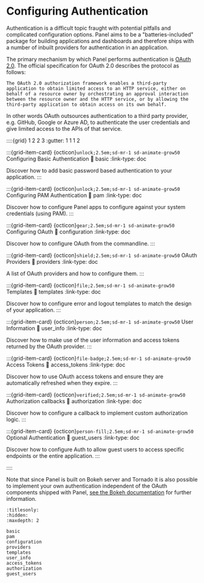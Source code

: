 # Configuring Authentication

Authentication is a difficult topic fraught with potential pitfalls and complicated configuration options. Panel aims to be a "batteries-included" package for building applications and dashboards and therefore ships with a number of inbuilt providers for authentication in an application.

The primary mechanism by which Panel performs authentication is [OAuth 2.0](https://oauth.net/2/). The official specification for OAuth 2.0 describes the protocol as follows:

    The OAuth 2.0 authorization framework enables a third-party
    application to obtain limited access to an HTTP service, either on
    behalf of a resource owner by orchestrating an approval interaction
    between the resource owner and the HTTP service, or by allowing the
    third-party application to obtain access on its own behalf.

In other words OAuth outsources authentication to a third party provider, e.g. GitHub, Google or Azure AD, to authenticate the user credentials and give limited access to the APIs of that service.

::::{grid} 1 2 2 3
:gutter: 1 1 1 2

:::{grid-item-card} {octicon}`unlock;2.5em;sd-mr-1 sd-animate-grow50` Configuring Basic Authentication
:link: basic
:link-type: doc

Discover how to add basic password based authentication to your application.
:::

:::{grid-item-card} {octicon}`unlock;2.5em;sd-mr-1 sd-animate-grow50` Configuring PAM Authentication
:link: pam
:link-type: doc

Discover how to configure Panel apps to configure against your system credentials (using PAM).
:::

:::{grid-item-card} {octicon}`gear;2.5em;sd-mr-1 sd-animate-grow50` Configuring OAuth
:link: configuration
:link-type: doc

Discover how to configure OAuth from the commandline.
:::

:::{grid-item-card} {octicon}`shield;2.5em;sd-mr-1 sd-animate-grow50` OAuth Providers
:link: providers
:link-type: doc

A list of OAuth providers and how to configure them.
:::

:::{grid-item-card} {octicon}`file;2.5em;sd-mr-1 sd-animate-grow50` Templates
:link: templates
:link-type: doc

Discover how to configure error and logout templates to match the design of your application.
:::

:::{grid-item-card} {octicon}`person;2.5em;sd-mr-1 sd-animate-grow50` User Information
:link: user_info
:link-type: doc

Discover how to make use of the user information and access tokens returned by the OAuth provider.
:::


:::{grid-item-card} {octicon}`file-badge;2.5em;sd-mr-1 sd-animate-grow50` Access Tokens
:link: access_tokens
:link-type: doc

Discover how to use OAuth access tokens and ensure they are automatically refreshed when they expire.
:::

:::{grid-item-card} {octicon}`verified;2.5em;sd-mr-1 sd-animate-grow50` Authorization callbacks
:link: authorization
:link-type: doc

Discover how to configure a callback to implement custom authorization logic.
:::

:::{grid-item-card} {octicon}`person-fill;2.5em;sd-mr-1 sd-animate-grow50` Optional Authentication
:link: guest_users
:link-type: doc

Discover how to configure Auth to allow guest users to access specific endpoints or the entire application.
:::

::::

Note that since Panel is built on Bokeh server and Tornado it is also possible to implement your own authentication independent of the OAuth components shipped with Panel, [see the Bokeh documentation](https://docs.bokeh.org/en/latest/docs/user_guide/server.html#authentication) for further information.

```{toctree}
:titlesonly:
:hidden:
:maxdepth: 2

basic
pam
configuration
providers
templates
user_info
access_tokens
authorization
guest_users
```
